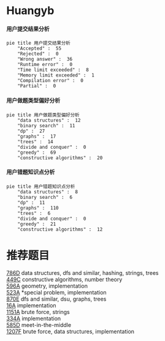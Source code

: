 # Huangyb

<!-- tabs:start -->



#### **用户提交结果分析**

```mermaid
pie title 用户提交结果分析
    "Accepted" :  55
    "Rejected" :  0
    "Wrong answer" :  36
    "Runtime error" :  0
    "Time limit exceeded" :  8
    "Memory limit exceeded" :  1
    "Compilation error" :  0
    "Partial" :  0
```

#### **用户做题类型偏好分析**

```mermaid
pie title 用户做题类型偏好分析
    "data structures" :  12
    "binary search" :  11
    "dp" :  27
    "graphs" :  17
    "trees" :  14
    "divide and conquer" :  0
    "greedy" :  69
    "constructive algorithms" :  20
```
#### **用户错题知识点分析**

```mermaid
pie title 用户错题知识点分析
    "data structures" :  8
    "binary search" :  6
    "dp" :  11
    "graphs" :  110
    "trees" :  6
    "divide and conquer" :  0
    "greedy" :  21
    "constructive algorithms" :  12
```



<!-- tabs:end -->
# 推荐题目
[786D](https://codeforces.com/contest/786/problem/D)		data structures,
                        dfs and similar,
                        hashing,
                        strings,
                        trees		  
[449C](https://codeforces.com/contest/449/problem/C)		constructive algorithms,
                        number theory		  
[596A](https://codeforces.com/contest/596/problem/A)		geometry,
                        implementation		  
[523A](https://codeforces.com/contest/523/problem/A)		*special problem,
                        implementation		  
[870E](https://codeforces.com/contest/870/problem/E)		dfs and similar,
                        dsu,
                        graphs,
                        trees		  
[16A](https://codeforces.com/contest/16/problem/A)		implementation		  
[1151A](https://codeforces.com/contest/1151/problem/A)		brute force,
                        strings		  
[334A](https://codeforces.com/contest/334/problem/A)		implementation		  
[585D](https://codeforces.com/contest/585/problem/D)		meet-in-the-middle		  
[1207F](https://codeforces.com/contest/1207/problem/F)		brute force,
                        data structures,
                        implementation		  
